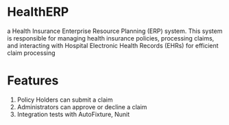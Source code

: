 # HealthERP
a Health Insurance Enterprise Resource Planning (ERP) system. This system is responsible for managing health insurance policies, processing claims, and interacting with Hospital Electronic Health Records (EHRs) for efficient claim processing

# Features
1. Policy Holders can submit a claim
2. Administrators can approve or decline a claim
3. Integration tests with AutoFixture, Nunit
